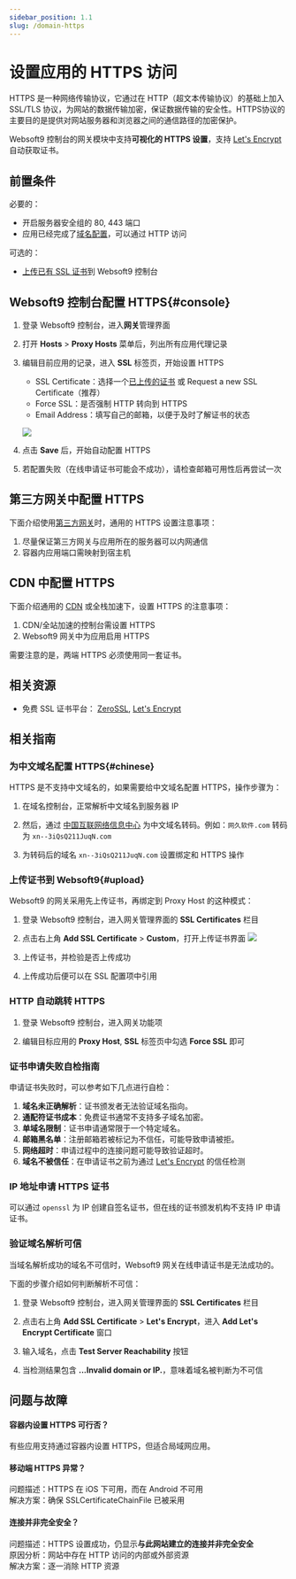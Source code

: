 ```yaml
---
sidebar_position: 1.1
slug: /domain-https
---
```


# 设置应用的 HTTPS 访问

HTTPS 是一种网络传输协议，它通过在 HTTP（超文本传输协议）的基础上加入 SSL/TLS 协议，为网站的数据传输加密，保证数据传输的安全性。HTTPS协议的主要目的是提供对网站服务器和浏览器之间的通信路径的加密保护。

Websoft9 控制台的网关模块中支持**可视化的 HTTPS 设置**，支持 [Let's Encrypt](https://letsencrypt.org/) 自动获取证书。   

## 前置条件

必要的：

- 开启服务器安全组的 80, 443 端口
- 应用已经完成了[域名配置](./domain-set.md)，可以通过 HTTP 访问

可选的：

- [上传已有 SSL 证书](#upload)到 Websoft9 控制台

## Websoft9 控制台配置 HTTPS{#console}

1. 登录 Websoft9 控制台，进入**网关**管理界面

2. 打开 **Hosts** > **Proxy Hosts** 菜单后，列出所有应用代理记录

3. 编辑目前应用的记录，进入 **SSL** 标签页，开始设置 HTTPS

   - SSL Certificate：选择一个[已上传的证书](#upload) 或 Request a new SSL Certificate（推荐）
   - Force SSL：是否强制 HTTP 转向到 HTTPS
   - Email Address：填写自己的邮箱，以便于及时了解证书的状态

   ![](./assets/websoft9-gateway-setautohttps.png)

4. 点击 **Save** 后，开始自动配置 HTTPS

5. 若配置失败（在线申请证书可能会不成功），请检查邮箱可用性后再尝试一次

## 第三方网关中配置 HTTPS

下面介绍使用[第三方网关](./gateway-integration)时，通用的 HTTPS 设置注意事项：

1. 尽量保证第三方网关与应用所在的服务器可以内网通信
2. 容器内应用端口需映射到宿主机

## CDN 中配置 HTTPS

下面介绍通用的 [CDN](./gateway-cdn) 或全栈加速下，设置 HTTPS 的注意事项：

1. CDN/全站加速的控制台需设置 HTTPS
2. Websoft9 网关中为应用启用 HTTPS

需要注意的是，两端 HTTPS 必须使用同一套证书。


## 相关资源

- 免费 SSL 证书平台： [ZeroSSL](https://zerossl.com/), [Let's Encrypt](https://letsencrypt.org/) 

## 相关指南

### 为中文域名配置 HTTPS{#chinese}

HTTPS 是不支持中文域名的，如果需要给中文域名配置 HTTPS，操作步骤为：

1. 在域名控制台，正常解析中文域名到服务器 IP

2. 然后，通过 [中国互联网络信息中心](http://www.cnnic.cn/jczyfw/zwym/zgymzcjsy/201206/t20120612_26523.htm) 为中文域名转码。例如：`网久软件.com` 转码为 `xn--3iQsQ211JuqN.com`

3. 为转码后的域名 `xn--3iQsQ211JuqN.com` 设置绑定和 HTTPS 操作

### 上传证书到 Websoft9{#upload}

Websoft9 的网关采用先上传证书，再绑定到 Proxy Host 的这种模式：

1. 登录 Websoft9 控制台，进入网关管理界面的 **SSL Certificates** 栏目

2. 点击右上角 **Add SSL Certificate** > **Custom**，打开上传证书界面
   ![](./assets/websoft9-gateway-addcustomssl.png)

3. 上传证书，并检验是否上传成功

4. 上传成功后便可以在 SSL 配置项中引用

### HTTP 自动跳转 HTTPS

1. 登录 Websoft9 控制台，进入网关功能项

2. 编辑目标应用的 **Proxy Host**, **SSL** 标签页中勾选 **Force SSL** 即可

### 证书申请失败自检指南

申请证书失败时，可以参考如下几点进行自检：

1. **域名未正确解析**：证书颁发者无法验证域名指向。
2. **通配符证书成本**：免费证书通常不支持多子域名加密。
3. **单域名限制**：证书申请通常限于一个特定域名。
4. **邮箱黑名单**：注册邮箱若被标记为不信任，可能导致申请被拒。
5. **网络超时**：申请过程中的连接问题可能导致验证超时。
6. **域名不被信任**：在申请证书之前为通过 [Let's Encrypt](https://letsencrypt.org/) 的信任检测

### IP 地址申请 HTTPS 证书

可以通过 `openssl` 为 IP 创建自签名证书，但在线的证书颁发机构不支持 IP 申请证书。  

### 验证域名解析可信

当域名解析成功的域名不可信时，Websoft9 网关在线申请证书是无法成功的。  

下面的步骤介绍如何判断解析不可信：  

1. 登录 Websoft9 控制台，进入网关管理界面的 **SSL Certificates** 栏目

2. 点击右上角 **Add SSL Certificate** > **Let's Encrypt**，进入 **Add Let's Encrypt Certificate** 窗口

3. 输入域名，点击 **Test Server Reachability** 按钮

4. 当检测结果包含 **...Invalid domain or IP.**，意味着域名被判断为不可信

## 问题与故障

#### 容器内设置 HTTPS 可行否？

有些应用支持通过容器内设置 HTTPS，但适合局域网应用。  

#### 移动端 HTTPS 异常？

问题描述：HTTPS 在 iOS 下可用，而在 Android 不可用    
解决方案：确保 SSLCertificateChainFile 已被采用

#### 连接并非完全安全？

问题描述：HTTPS 设置成功，仍显示**与此网站建立的连接并非完全安全**      
原因分析：网站中存在 HTTP 访问的内部或外部资源  
解决方案：逐一消除 HTTP 资源

#### 

